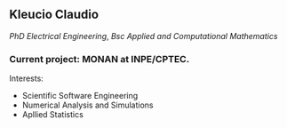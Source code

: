 ## Kleucio Claudio  
_PhD Electrical Engineering_, _Bsc Applied and Computational Mathematics_

### Current project: **MONAN** at INPE/CPTEC.

Interests:
* Scientific Software Engineering
* Numerical Analysis and Simulations
* Apllied Statistics


<!--
**klclaudio/klclaudio** is a ✨ _special_ ✨ repository because its `README.md` (this file) appears on your GitHub profile.

Here are some ideas to get you started:

- 🔭 I’m currently working on ...
- 🌱 I’m currently learning ...
- 👯 I’m looking to collaborate on ...
- 🤔 I’m looking for help with ...
- 💬 Ask me about ...
- 📫 How to reach me: ...
- 😄 Pronouns: ...
- ⚡ Fun fact: ...
- 👋 :...

-->
